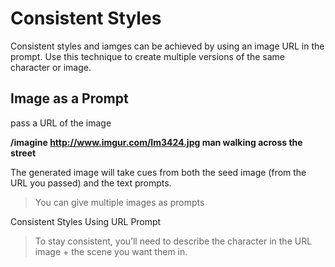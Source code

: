 # Consistent Styles

Consistent styles and iamges can be achieved by using an image URL in the prompt. Use this technique to create multiple versions of the same character or image.

## Image as a Prompt

pass a URL of the image

**/imagine http://www.imgur.com/Im3424.jpg man walking across the street**

The generated image will take cues from both the seed image (from the URL you passed) and the text prompts.

> You can give multiple images as prompts

Consistent Styles Using URL Prompt

> To stay consistent, you’ll need to describe the character in the URL image + the scene you want them in.
